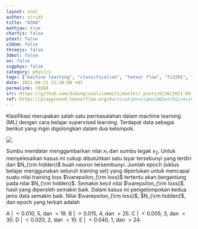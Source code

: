```yaml
---
layout: soal
author: viridi
title: "0268"
mathjax: true
chartjs: false
ptext: false
x3dom: false
threejs: false
3dmol: false
oo: false
svgphys: false
category: physics
tags: ["machine learning", "classification", "tensor flow", "fi3201", "2020-2"]
date: 2021-04-21 11:36:00 +07
permalink: /0268
src: https://github.com/dudung/soal/commits/master/_posts/0/26/2021-04-20-machine-learning-8.md
ref: https://playground.tensorflow.org/#activation=sigmoid&batchSize=10&dataset=gauss&regDataset=reg-plane&learningRate=0.03&regularizationRate=0&noise=0&networkShape=5&seed=0.93175&showTestData=false&discretize=false&percTrainData=50&x=true&y=true&xTimesY=false&xSquared=false&ySquared=false&cosX=false&sinX=false&cosY=false&sinY=false&collectStats=false&problem=classification&initZero=false&hideText=false
---
```

Klasifikasi merupakan salah satu permasalahan dalam machine learning (ML) dengan cara belajar supervised learning. Terdapat data sebagai berikut yang ingin digolongkan dalam dua kelompok.

![]({{site.baseurl}}/assets/img/0/26/0268.png)

Sumbu mendatar menggambarkan nilai $x_1$ dan sumbu tegak $x_2$. Untuk menyelesaikan kasus ini cukup dibutuhkan satu layar tersebunyi yang terdiri dari $N_{\rm hidden}$ buah neuron tersembunyi. Jumlah epoch (siklus belajar menggunakan seluruh training set) yang diperlukan untuk mencapai suatu nilai training loss $\varepsilon_{\rm loss}$ tertentu akan bergantung pada nilai $N_{\rm hidden}$. Semakin kecil nilai $\varepsilon_{\rm loss}$, hasil yang diperoleh semakin baik. Dalam kasus ini pengelompokan kedua jenis data semakin baik. Nilai $\varepsilon_{\rm loss}$, $N_{\rm hidden}$, dan epoch yang terkait adalah

A | $< 0.010$, $5$, dan $< 19$. 
B | $> 0.015$, $4$, dan $> 25$.
C | $< 0.005$, $3$, dan $< 30$.
D | $< 0.020$, $2$, dan $< 10$.
E | $< 0.040$, $1$, dan $> 24$.
